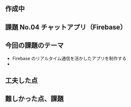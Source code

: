 ## 作成中

## 課題 No.04 チャットアプリ（Firebase）

## 今回の課題のテーマ

- Firebase のリアルタイム通信を活かしたアプリを制作する
-

## 工夫した点

## 難しかった点、課題
